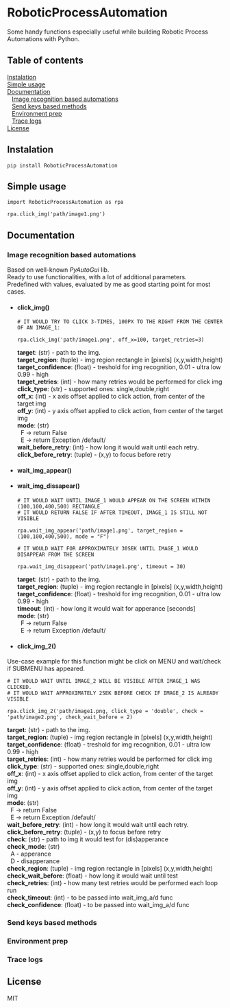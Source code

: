 # RoboticProcessAutomation
Some handy functions especially useful while building Robotic Process Automations with Python.

## Table of contents

[Instalation](#instalation) <br />
[Simple usage](#simple-usage) <br />
[Documentation](#documentation) <br />
&ensp; [Image recognition based automations](#image-recognition-based-automations) <br />
&ensp; [Send keys based methods](#send-keys-based-methods) <br />
&ensp; [Environment prep](#environment-prep) <br />
&ensp; [Trace logs](#trace-logs) <br />
[License](#license)

## Instalation
```
pip install RoboticProcessAutomation
```

## Simple usage
```
import RoboticProcessAutomation as rpa

rpa.click_img('path/image1.png')
```

## Documentation

### Image recognition based automations
Based on well-known *PyAutoGui* lib. <br />
Ready to use functionalities, with a lot of additional parameters. <br />
Predefined with values, evaluated by me as good starting point for most cases.

* #### click_img()
  ```
  # IT WOULD TRY TO CLICK 3-TIMES, 100PX TO THE RIGHT FROM THE CENTER OF AN IMAGE_1:

  rpa.click_img('path/image1.png', off_x=100, target_retries=3)
  ```

  <strong>target</strong>: (str) - path to the img. <br />
  <strong>target_region</strong>: (tuple) - img region rectangle in [pixels] (x,y,width,height) <br />
  <strong>target_confidence</strong>: (float) - treshold for img recognition, 0.01 - ultra low 0.99 - high <br />
  <strong>target_retries</strong>: (int) - how many retries would be performed for click img <br />
  <strong>click_type</strong>: (str) - supported ones: single,double,right <br />
  <strong>off_x</strong>: (int) - x axis offset applied to click action, from center of the target img  <br />
  <strong>off_y</strong>: (int) - y axis offset applied to click action, from center of the target img  <br />
  <strong>mode</strong>: (str) <br />
  &nbsp; F -> return False  <br />
  &nbsp; E -> return Exception /default/ <br />
  <strong>wait_before_retry</strong>: (int) - how long it would wait until each retry. <br />
  <strong>click_before_retry</strong>: (tuple) - (x,y) to focus before retry <br />

* #### wait_img_appear()
* #### wait_img_dissapear()
  ```
  # IT WOULD WAIT UNTIL IMAGE_1 WOULD APPEAR ON THE SCREEN WITHIN (100,100,400,500) RECTANGLE
  # IT WOULD RETURN FALSE IF AFTER TIMEOUT, IMAGE_1 IS STILL NOT VISIBLE
  
  rpa.wait_img_appear('path/image1.png', target_region = (100,100,400,500), mode = "F")
  
  # IT WOULD WAIT FOR APPROXIMATELY 30SEK UNTIL IMAGE_1 WOULD DISAPPEAR FROM THE SCREEN
  
  rpa.wait_img_disappear('path/image1.png', timeout = 30)
  ```
  <strong>target</strong>: (str) - path to the img. <br />
  <strong>target_region</strong>: (tuple) - img region rectangle in [pixels] (x,y,width,height) <br />
  <strong>target_confidence</strong>: (float) - treshold for img recognition, 0.01 - ultra low 0.99 - high <br />
  <strong>timeout</strong>: (int) - how long it would wait for apperance [seconds]  <br />
  <strong>mode</strong>: (str) <br />
  &nbsp;  F -> return False <br />
  &nbsp;  E -> return Exception /default/ <br />
  
* #### click_img_2()
Use-case example for this function might be click on MENU and wait/check if SUBMENU has appeared.

```
# IT WOULD WAIT UNTIL IMAGE_2 WILL BE VISIBLE AFTER IMAGE_1 WAS CLICKED.
# IT WOULD WAIT APPROXIMATELY 2SEK BEFORE CHECK IF IMAGE_2 IS ALREADY VISIBLE

rpa.click_img_2('path/image1.png, click_type = 'double', check = 'path/image2.png', check_wait_before = 2)
```

<strong>target</strong>: (str) - path to the img.<br />
<strong>target_region</strong>: (tuple) - img region rectangle in [pixels] (x,y,width,height)<br />
<strong>target_confidence</strong>: (float) - treshold for img recognition, 0.01 - ultra low 0.99 - high<br />
<strong>target_retries</strong>: (int) - how many retries would be performed for click img<br />
<strong>click_type</strong>: (str) - supported ones: single,double,right<br />
<strong>off_x</strong>: (int) - x axis offset applied to click action, from center of the target img <br />
<strong>off_y</strong>: (int) - y axis offset applied to click action, from center of the target img <br />
<strong>mode</strong>: (str)<br />
&nbsp;   F -> return False <br />
&nbsp;   E -> return Exception /default/<br />
<strong>wait_before_retry</strong>: (int) - how long it would wait until each retry.<br />
<strong>click_before_retry</strong>: (tuple) - (x,y) to focus before retry<br />
<strong>check</strong>: (str) - path to img it would test for (dis)apperance<br />
<strong>check_mode</strong>: (str)<br />
 &nbsp;  A - apperance<br />
 &nbsp;  D - disapperance<br />
<strong>check_region</strong>: (tuple) - img region rectangle in [pixels] (x,y,width,height)<br />
<strong>check_wait_before</strong>: (float) - how long it would wait until test<br />
<strong>check_retries</strong>: (int) - how many test retries would be performed each loop run<br />
<strong>check_timeout</strong>: (int) - to be passed into wait_img_a/d func <br />
<strong>check_confidence</strong>: (float) - to be passed into wait_img_a/d func <br />
    


### Send keys based methods

### Environment prep

### Trace logs

## License
MIT
